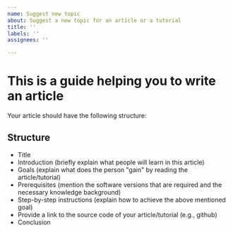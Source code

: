 ```yaml
---
name: Suggest new topic
about: Suggest a new topic for an article or a tutorial
title: ''
labels: ''
assignees: ''

---
```


# This is a guide helping you to write an article

Your article should have the following structure:

## Structure

- Title
- Introduction (briefly explain what people will learn in this article)
- Goals (explain what does the person "gain" by reading the article/tutorial)
- Prerequisites (mention the software versions that are required and the necessary knowledge background)
- Step-by-step instructions (explain how to achieve the above mentioned goal)
- Provide a link to the source code of your article/tutorial (e.g., github)
- Conclusion
